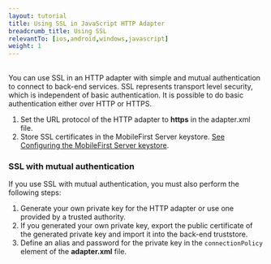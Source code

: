 ```yaml
---
layout: tutorial
title: Using SSL in JavaScript HTTP Adapter
breadcrumb_title: Using SSL
relevantTo: [ios,android,windows,javascript]
weight: 1
---
```

<!-- NLS_CHARSET=UTF-8 -->
<br/>
You can use SSL in an HTTP adapter with simple and mutual authentication to connect to back-end services.  
SSL represents transport level security, which is independent of basic authentication. It is possible to do basic authentication either over HTTP or HTTPS.

1. Set the URL protocol of the HTTP adapter to <b>https</b> in the adapter.xml file.
2. Store SSL certificates in the MobileFirst Server keystore. [See Configuring the MobileFirst Server keystore](../../../../authentication-and-security/configuring-the-mobilefirst-server-keystore/).

### SSL with mutual authentication
If you use SSL with mutual authentication, you must also perform the following steps:

1. Generate your own private key for the HTTP adapter or use one provided by a trusted authority.
2. If you generated your own private key, export the public certificate of the generated private key and import it into the back-end truststore.
3. Define an alias and password for the private key in the `connectionPolicy` element of the **adapter.xml** file. 
